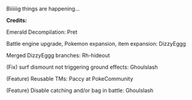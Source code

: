 Biiiiiig things are happening...

**Credits:**

Emerald Decompilation: Pret

Battle engine upgrade, Pokemon expansion, item expansion: DizzyEggg

Merged DizzyEggg branches: Rh-hideout

(Fix) surf dismount not triggering ground effects: Ghoulslash

(Feature) Reusable TMs: Paccy at PokeCommunity

(Feature) Disable catching and/or bag in battle: Ghoulslash
